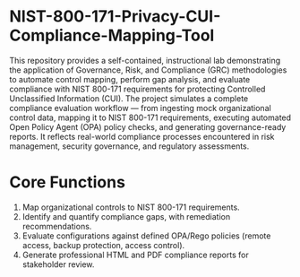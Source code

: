 # NIST-800-171-Privacy-CUI-Compliance-Mapping-Tool

This repository provides a self-contained, instructional lab demonstrating the application of Governance, Risk, and Compliance (GRC) methodologies to automate control mapping, perform gap analysis, and evaluate compliance with NIST 800-171 requirements for protecting Controlled Unclassified Information (CUI).
The project simulates a complete compliance evaluation workflow — from ingesting mock organizational control data, mapping it to NIST 800-171 requirements, executing automated Open Policy Agent (OPA) policy checks, and generating governance-ready reports. It reflects real-world compliance processes encountered in risk management, security governance, and regulatory assessments.

# Core Functions

1. Map organizational controls to NIST 800-171 requirements.
2. Identify and quantify compliance gaps, with remediation recommendations.
3. Evaluate configurations against defined OPA/Rego policies (remote access, backup protection, access control).
4. Generate professional HTML and PDF compliance reports for stakeholder review.
